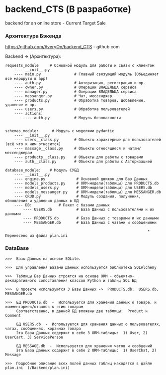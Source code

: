 # backend_CTS (В разработке)
backend for an online store - Current Target Sale

### Архитектура Бэкенда

https://github.com/AveryOn/backend_CTS  -  github.com

Backend -> (Архитектура):

    requests_module     # Основной модуль для работы и связи с клиентом
        ---- __init__.py
        ---- main.py               # Главный связующий модуль (Обьединяет все маршруты в app)
        ---- auth.py               # Авторизация, регистрация и пр.
        ---- owner.py              # Операции ВЛАДЕЛЬЦА сервиса
        ---- manager.py            # Операции ВЛАДЕЛЬЦА сервиса
        ---- messanger.py          # Чат, мессенджер
        ---- products.py           # Обработка товаров, добавление, удаление и пр.
        ---- users.py              # Обработка пользователей
        ---- actions:
            ---- auth.py           # Модуль безопасности


    schemas_module:      # Модуль с моделями pydantic
        ---- __init__.py
        ---- users__class.py       # Обьекты характерные для пользователей (всё что к ним относится)
        ---- massage__class.py     # Обьекты относящиеся к чатам/мессенджерам
        ---- products__class.py    # Обьекты для работы с товарами
        ---- auth__class.py        # Обьекты для работы с Авторизацией

    database_module:    # Модуль СУБД
        ---- __init__.py    
        ---- engine.py              # Основной движок для Баз Данных
        ---- models_products.py     # ORM-модели(таблицы) для PRODUCTS.db
        ---- models_users.py        # ORM-модели(таблицы) для USERS.db
        ---- models_messanger.py    # ORM-модели(таблицы) для MESSANGER.db
        ---- CRUD.py                # Модуль создания, получения, обновления и удаления данных в БД
        ---- DB:            # Пакет с базами данных
            ---- USERS.db           # База Данных с пользователями и их данными
            ---- PRODUCTS.db        # База Данных с товарами и их данными
            ---- MESSANGER.db       # База Данных с чатами и сообщениями

                                                                    * Перенесено из файла plan.ini


### DataBase

    >>>  Базы Данных на основе SQLite.

    >>>  Для управления Базами Данных используется библиотека SQLAlchemy

    >>>  Таблицы Баз Данных строятся на основе ORM - объектно-декларативного сопоставления классов Python и таблиц SQL БД

    >>>  В проекте используются 3 Базы Данных ->  PRODUCTS.db,  USERS.db, MESSANGER.db

    >>>  БД PRODUCTS.db  -  Используется для хранения данных о товаре, и комментариев/отзывов к этим товарам
         Соответственно, в данной БД вложены две таблицы:  Product и Comment

         БД USERS.db  -  Используется для хранения данных о пользователях, чатах, сообщениях, корзинах товара
         Эта База Данных содержит в себе 3 ORM-таблицы:  1) User, 2) UserCart, 3) ServicePerson

         БД MESSAGE.db  -  Используется для хранения чатов и сообщений
         Эта База Данных содержит в себе 2 ORM-таблицы:  1) UserChat, 2) Message

    >>>  Подробное описание всех полей данных таблиц находятся в файле plan.ini  (/Backend/plan.ini)


